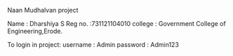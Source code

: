 
Naan Mudhalvan project

Name : Dharshiya S
Reg no. :731121104010
college : Government College of Engineering,Erode.

To login in project:
username : Admin
password : Admin123
